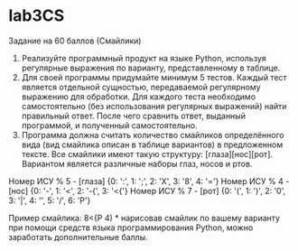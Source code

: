 # lab3CS

Задание на 60 баллов (Смайлики)
1) Реализуйте программный продукт на языке Python, используя регулярные выражения по варианту, представленному в таблице.
2) Для своей программы придумайте минимум 5 тестов. Каждый тест является отдельной сущностью, передаваемой регулярному выражению для обработки. Для каждого теста       необходимо самостоятельно (без использования регулярных выражений) найти правильный ответ. После чего сравнить ответ, выданный программой, и полученный самостоятельно.
3) Программа должна считать количество смайликов определённого вида (вид смайлика описан в таблице вариантов) в предложенном тексте. Все смайлики имеют такую структуру: [глаза][нос][рот].
Вариантом является различные наборы глаз, носов и ртов.

Номер ИСУ % 5 - [глаза] {0: ':', 1: ';', 2: 'X', 3: '8', 4: '='} 
Номер ИСУ % 4 - [нос] {0: '-', 1: '<', 2: '-{', 3: '<{'}
Номер ИСУ % 7 - [рот] {0: '(', 1: ')', 2: '0', 3: '|', 4: '\', 5: '/', 6: 'P'}

Пример смайлика: 8<{P
4) * нарисовав смайлик по вашему варианту при помощи средств языка программирования Python,
можно заработать дополнительные баллы.
